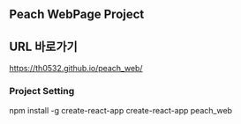 ## Peach WebPage Project

## URL 바로가기
<https://th0532.github.io/peach_web/>


### Project Setting
npm install -g create-react-app
create-react-app peach_web